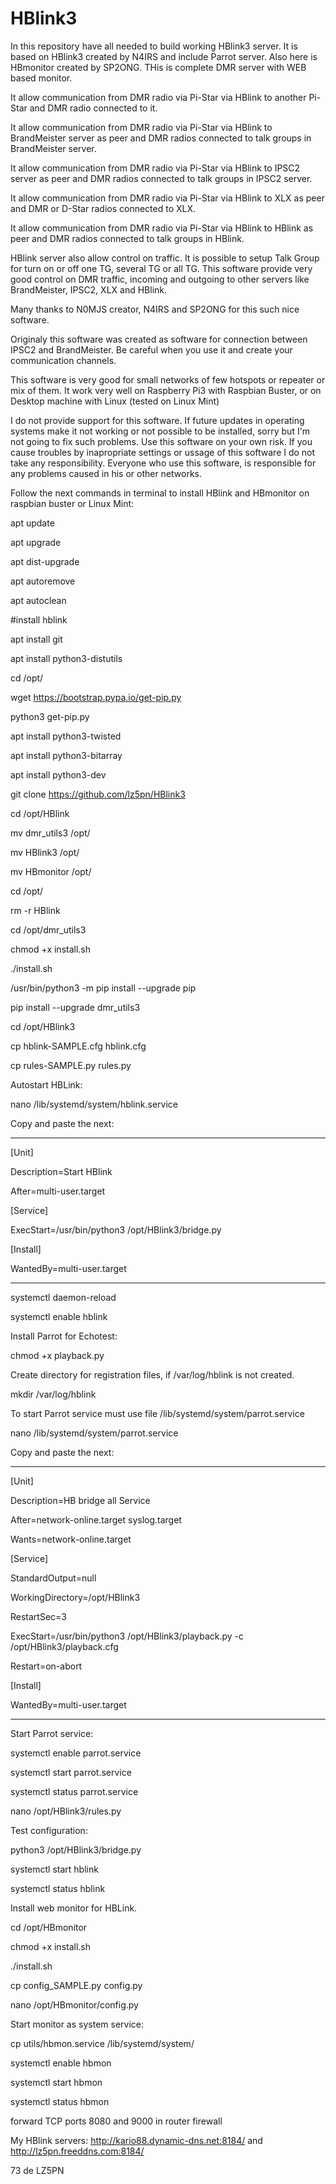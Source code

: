 # HBlink3

In this repository have all needed to build working HBlink3 server. It is based on HBlink3 created by N4IRS and include Parrot server. Also here is HBmonitor created by SP2ONG. THis is complete DMR server with WEB based monitor.

It allow communication from DMR radio via Pi-Star via HBlink to another Pi-Star and DMR radio connected to it.

It allow communication from DMR radio via Pi-Star via HBlink to BrandMeister server as peer and DMR radios connected to talk groups in BrandMeister server.

It allow communication from DMR radio via Pi-Star via HBlink to IPSC2 server as peer and DMR radios connected to talk groups in IPSC2 server.

It allow communication from DMR radio via Pi-Star via HBlink to XLX as peer and DMR or D-Star radios connected to XLX.

It allow communication from DMR radio via Pi-Star via HBlink to HBlink as peer and DMR radios connected to talk groups in HBlink.

HBlink server also allow control on traffic. It is possible to setup Talk Group for turn on or off one TG, several TG or all TG. This software provide very good control on DMR traffic, incoming and outgoing to other servers like BrandMeister, IPSC2, XLX and HBlink.

Many thanks to N0MJS creator, N4IRS and SP2ONG for this such nice software.

Originaly this software was created as software for connection between IPSC2 and BrandMeister. Be careful when you use it and create your communication channels. 

This software is very good for small networks of few hotspots or repeater or mix of them. It work very well on Raspberry Pi3 with Raspbian Buster, or on Desktop machine with Linux (tested on Linux Mint)

I do not provide support for this software. If future updates in operating systems make it not working or not possible to be installed, sorry but I'm not going to fix such problems. Use this software on your own risk. If you cause troubles by inapropriate settings or ussage of this software I do not take any responsibility. Everyone who use this software, is responsible for any problems caused in his or other networks.

Follow the next commands in terminal to install HBlink and HBmonitor on raspbian buster or Linux Mint:

apt update

apt upgrade

apt dist-upgrade

apt autoremove

apt autoclean

#install hblink

apt install git

apt install python3-distutils

cd /opt/

wget https://bootstrap.pypa.io/get-pip.py

python3 get-pip.py

apt install python3-twisted

apt install python3-bitarray

apt install python3-dev

git clone https://github.com/lz5pn/HBlink3

cd /opt/HBlink

mv dmr_utils3 /opt/

mv HBlink3 /opt/

mv HBmonitor /opt/

cd /opt/

rm -r HBlink

cd /opt/dmr_utils3

chmod +x install.sh

./install.sh

/usr/bin/python3 -m pip install --upgrade pip

pip install --upgrade dmr_utils3

cd /opt/HBlink3

cp hblink-SAMPLE.cfg hblink.cfg

cp rules-SAMPLE.py rules.py

Autostart HBLink:

nano /lib/systemd/system/hblink.service

Copy and paste the next:

------------------------------------------------------------------------------------------------------------------------
[Unit]

Description=Start HBlink

After=multi-user.target

[Service]

ExecStart=/usr/bin/python3 /opt/HBlink3/bridge.py

[Install]

WantedBy=multi-user.target

------------------------------------------------------------------------------------------------------------------------

systemctl daemon-reload

systemctl enable hblink


Install Parrot for Echotest:

chmod +x playback.py


Create directory for registration files, if /var/log/hblink is not created.

mkdir /var/log/hblink

To start Parrot service must use file /lib/systemd/system/parrot.service 

nano /lib/systemd/system/parrot.service

Copy and paste the next:

------------------------------------------------------------------------------------------------------------------------
[Unit]

Description=HB bridge all Service

After=network-online.target syslog.target

Wants=network-online.target

[Service]

StandardOutput=null

WorkingDirectory=/opt/HBlink3

RestartSec=3

ExecStart=/usr/bin/python3 /opt/HBlink3/playback.py -c /opt/HBlink3/playback.cfg

Restart=on-abort

[Install]

WantedBy=multi-user.target

------------------------------------------------------------------------------------------------------------------------

Start Parrot service:

systemctl enable parrot.service

systemctl start parrot.service

systemctl status parrot.service

nano /opt/HBlink3/rules.py

Test configuration:

python3 /opt/HBlink3/bridge.py

systemctl start hblink

systemctl status hblink

Install web monitor for HBLink.

cd /opt/HBmonitor

chmod +x install.sh

./install.sh

cp config_SAMPLE.py config.py

nano /opt/HBmonitor/config.py

Start monitor as system service:

cp utils/hbmon.service /lib/systemd/system/

systemctl enable hbmon

systemctl start hbmon

systemctl status hbmon

forward TCP ports 8080 and 9000 in router firewall


My HBlink servers: http://kario88.dynamic-dns.net:8184/ and http://lz5pn.freeddns.com:8184/


73 de LZ5PN
